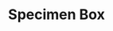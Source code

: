 ---
title:  "Specimen Box"
description: "You might not personally be in the business of identity theft, spam delivery, or distributed hacking, but there’s a decent chance that your computer is. “Botnets” are criminal networks of computers that, unbeknownst to their owners, are being put to use for any number of nefarious purposes. Across the globe, millions of PCs have been infected with software that conscripts them into one of these networks, silently transforming these machines into accomplices in illegal activities and putting their users’ information at risk.<br><br>Microsoft’s Digital Crimes Unit has been tracking and neutralizing these threats for several years. In January 2014, DCU asked The Office for Creative Research to explore novel ways to visualize botnet activity. The result is Specimen Box, a prototype exploratory tool that allows DCU’s investigators to examine the unique profiles of various botnets, focusing on the geographic and time-based communication patterns of millions of infected machines.<br><br>Specimen Box enables investigators to study a botnet the way a naturalist might examine a specimen collected in the wild: What are its unique characteristics? How does it behave? How does it propagate itself? How is it adapting to a changing environment?"
category: specimen-box
year: 2014
for: "Microsoft Cybercrime Unit"
for-link: "https://news.microsoft.com/presskits/dcu/#sm.00000b7w8fnigif79rsp9bqb4m5p1"
with: "The OCR"
with-link: "https://ocr.nyc/"
press: <a target='_blank' href='https://www.wired.com/2014/12/sci-fi-worthy-interface-tracking-criminal-botnets/'>Wired</a>
index: 6
images: ['specimenBox_1-p.jpg', 'https://player.vimeo.com/video/100818042', 'https://player.vimeo.com/video/100818043']
tags: ['interactive', 'installation']
for: "[Microsoft Digital Crimes Unit](https://news.microsoft.com/presskits/dcu/)"
---
